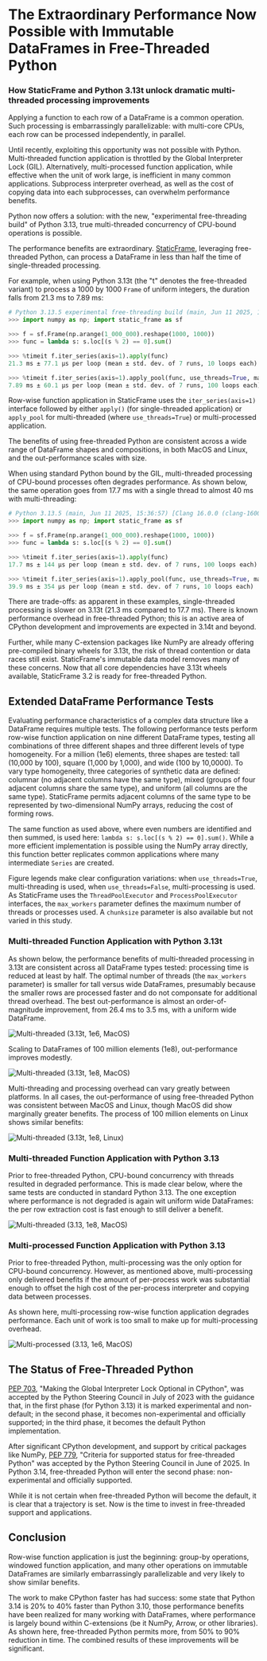
# The Extraordinary Performance Now Possible with Immutable DataFrames in Free-Threaded Python

### How StaticFrame and Python 3.13t unlock dramatic multi-threaded processing improvements

<!--
The Extraordinary Performance Now Possible Processing Immutable DataFrames in Free-Threaded Python
Double DataFrame Row Processing Performance with Free-Threaded Python
Free-Threaded Python with Immutable DataFrames Deliver Significant Performance Improvements
-->


Applying a function to each row of a DataFrame is a common operation. Such processing is embarrassingly parallelizable: with multi-core CPUs, each row can be processed independently, in parallel.

Until recently, exploiting this opportunity was not possible with Python. Multi-threaded function application is throttled by the Global Interpreter Lock (GIL). Alternatively, multi-processed function application, while effective when the unit of work large, is inefficient in many common applications. Subprocess interpreter overhead, as well as the cost of copying data into each subprocesses, can overwhelm performance benefits.

Python now offers a solution: with the new, "experimental free-threading build" of Python 3.13, true multi-threaded concurrency of CPU-bound operations is possible.

The performance benefits are extraordinary. [StaticFrame](https://github.com/static-frame/static-frame), leveraging free-threaded Python, can process a DataFrame in less than half the time of single-threaded processing.

For example, when using Python 3.13t (the "t" denotes the free-threaded variant) to process a 1000 by 1000 `Frame` of uniform integers, the duration falls from 21.3 ms to 7.89 ms:

```python
# Python 3.13.5 experimental free-threading build (main, Jun 11 2025, 15:36:57) [Clang 16.0.0 (clang-1600.0.26.6)] on darwin
>>> import numpy as np; import static_frame as sf

>>> f = sf.Frame(np.arange(1_000_000).reshape(1000, 1000))
>>> func = lambda s: s.loc[(s % 2) == 0].sum()

>>> %timeit f.iter_series(axis=1).apply(func)
21.3 ms ± 77.1 μs per loop (mean ± std. dev. of 7 runs, 10 loops each)

>>> %timeit f.iter_series(axis=1).apply_pool(func, use_threads=True, max_workers=4)
7.89 ms ± 60.1 μs per loop (mean ± std. dev. of 7 runs, 100 loops each)
```

Row-wise function application in StaticFrame uses the `iter_series(axis=1)` interface followed by either `apply()` (for single-threaded application) or `apply_pool` for multi-threaded (where `use_threads=True`) or multi-processed application.

The benefits of using free-threaded Python are consistent across a wide range of DataFrame shapes and compositions, in both MacOS and Linux, and the out-performance scales with size.

When using standard Python bound by the GIL, multi-threaded processing of CPU-bound processes often degrades performance. As shown below, the same operation goes from 17.7 ms with a single thread to almost 40 ms with multi-threading:

```python
# Python 3.13.5 (main, Jun 11 2025, 15:36:57) [Clang 16.0.0 (clang-1600.0.26.6)]
>>> import numpy as np; import static_frame as sf

>>> f = sf.Frame(np.arange(1_000_000).reshape(1000, 1000))
>>> func = lambda s: s.loc[(s % 2) == 0].sum()

>>> %timeit f.iter_series(axis=1).apply(func)
17.7 ms ± 144 µs per loop (mean ± std. dev. of 7 runs, 100 loops each)

>>> %timeit f.iter_series(axis=1).apply_pool(func, use_threads=True, max_workers=4)
39.9 ms ± 354 µs per loop (mean ± std. dev. of 7 runs, 10 loops each)
```

There are trade-offs: as apparent in these examples, single-threaded processing is slower on 3.13t (21.3 ms compared to 17.7 ms). There is known performance overhead in free-threaded Python; this is an active area of CPython development and improvements are expected in 3.14t and beyond.

Further, while many C-extension packages like NumPy are already offering pre-compiled binary wheels for 3.13t, the risk of thread contention or data races still exist. StaticFrame's immutable data model removes many of these concerns. Now that all core dependencies have 3.13t wheels available, StaticFrame 3.2 is ready for free-threaded Python.

<!-- StaticFrame has long leveraged immutable NumPy arrays, as well as the standard library `ThreadPoolExecutor` interfaces;  -->


## Extended DataFrame Performance Tests

Evaluating performance characteristics of a complex data structure like a DataFrame requires multiple tests. The following performance tests perform row-wise function application on nine different DataFrame types, testing all combinations of three different shapes and three different levels of type homogeneity. For a million (1e6) elements, three shapes are tested: tall (10,000 by 100), square (1,000 by 1,000), and wide (100 by 10,0000). To vary type homogeneity, three categories of synthetic data are defined: columnar (no adjacent columns have the same type), mixed (groups of four adjacent columns share the same type), and uniform (all columns are the same type). StaticFrame permits adjacent columns of the same type to be represented by two-dimensional NumPy arrays, reducing the cost of forming rows.

The same function as used above, where even numbers are identified and then summed, is used here: `lambda s: s.loc[(s % 2) == 0].sum()`. While a more efficient implementation is possible using the NumPy array directly, this function better replicates common applications where many intermediate `Series` are created.

Figure legends make clear configuration variations: when `use_threads=True`, multi-threading is used, when `use_threads=False`, multi-processing is used. As StaticFrame uses the `ThreadPoolExecutor` and `ProcessPoolExecutor` interfaces, the `max_workers` parameter defines the maximum number of threads or processes used. A `chunksize` parameter is also available but not varied in this study.

### Multi-threaded Function Application with Python 3.13t

As shown below, the performance benefits of multi-threaded processing in 3.13t are consistent across all DataFrame types tested: processing time is reduced at least by half. The optimal number of threads (the `max_workers` parameter) is smaller for tall versus wide DataFrames, presumably because the smaller rows are processed faster and do not componsate for additional thread overhead. The best out-performance is almost an order-of-magnitude improvement, from 26.4 ms to 3.5 ms, with a uniform wide DataFrame.

![Multi-threaded (3.13t, 1e6, MacOS)](https://raw.githubusercontent.com/static-frame/static-frame/1083/free-thread-perf/doc/source/articles/freethread/threads-ftp-1e6-macos.png)


Scaling to DataFrames of 100 million elements (1e8), out-performance improves modestly.

![Multi-threaded (3.13t, 1e8, MacOS)](https://raw.githubusercontent.com/static-frame/static-frame/1083/free-thread-perf/doc/source/articles/freethread/threads-ftp-1e8-macos.png)


Multi-threading and processing overhead can vary greatly between platforms. In all cases, the out-performance of using free-threaded Python was consistent between MacOS and Linux, though MacOS did show marginally greater benefits. The process of 100 million elements on Linux shows similar benefits:

![Multi-threaded (3.13t, 1e8, Linux)](https://raw.githubusercontent.com/static-frame/static-frame/1083/free-thread-perf/doc/source/articles/freethread/threads-ftp-1e8-linux.png)



### Multi-threaded Function Application with Python 3.13

Prior to free-threaded Python, CPU-bound concurrency with threads resulted in degraded performance. This is made clear below, where the same tests are conducted in standard Python 3.13. The one exception where performance is not degraded is again wit uniform wide DataFrames: the per row extraction cost is fast enough to still deliver a benefit.

![Multi-threaded (3.13, 1e8, MacOS)](https://raw.githubusercontent.com/static-frame/static-frame/1083/free-thread-perf/doc/source/articles/freethread/threads-np-1e6-macos.png)


### Multi-processed Function Application with Python 3.13

Prior to free-threaded Python, multi-processing was the only option for CPU-bound concurrency. However, as mentioned above, multi-processing only delivered benefits if the amount of per-process work was substantial enough to offset the high cost of the per-process interpreter and copying data between processes.

As shown here, multi-processing row-wise function application degrades performance. Each unit of work is too small to make up for multi-processing overhead.

![Multi-processed (3.13, 1e6, MacOS)](https://raw.githubusercontent.com/static-frame/static-frame/1083/free-thread-perf/doc/source/articles/freethread/process-np-1e6-macos.png)



## The Status of Free-Threaded Python

[PEP 703](https://peps.python.org/pep-0703), "Making the Global Interpreter Lock Optional in CPython", was accepted by the Python Steering Council in July of 2023 with the guidance that, in the first phase (for Python 3.13) it is marked experimental and non-default; in the second phase, it becomes non-experimental and officially supported; in the third phase, it becomes the default Python implementation.

After significant CPython development, and support by critical packages like NumPy, [PEP 779](https://peps.python.org/pep-0779), "Criteria for supported status for free-threaded Python" was accepted by the Python Steering Council in June of 2025. In Python 3.14, free-threaded Python will enter the second phase: non-experimental and officially supported.

While it is not certain when free-threaded Python will become the default, it is clear that a trajectory is set. Now is the time to invest in free-threaded support and applications.


##  Conclusion

Row-wise function application is just the beginning: group-by operations, windowed function application, and many other operations on immutable DataFrames are similarly embarrassingly parallelizable and very likely to show similar benefits.

The work to make CPython faster has had success: some state that Python 3.14 is 20% to 40% faster than Python 3.10, those performance benefits have been realized for many working with DataFrames, where performance is largely bound within C-extensions (be it NumPy, Arrow, or other libraries). As shown here, free-threaded Python permits more, from 50% to 90% reduction in time. The combined results of these improvements will be significant.




<!-- Built on an immutable data model, already exposing interfaces for parallel function application, and now offering free-threaded compatible wheel dependencies, StaticFrame is ready now to take advantage of concurrency. -->



<!-- Finally, mutable DataFrames, such as those provided by Pandas, expose opportunities for data races. -->




<!-- Representing each row with a Series, expressive operations can be defined to reduce the DataFrame to Series.  -->

<!-- Sometimes row-wise function application can be done more efficiently as column-wise operations, though not always. -->


